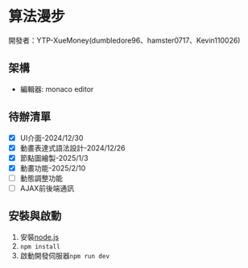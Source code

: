 # 算法漫步
開發者：YTP-XueMoney(dumbledore96、hamster0717、Kevin110026)

## 架構
- 編輯器: monaco editor

## 待辦清單
- [x] UI介面-2024/12/30
- [x] 動畫表達式語法設計-2024/12/26
- [x] 節點圖繪製-2025/1/3
- [x] 動畫功能-2025/2/10
- [ ] 動態調整功能
- [ ] AJAX前後端通訊

## 安裝與啟動
1. 安裝[node.js](https://nodejs.org/zh-tw/download)
2. `npm install`
3. 啟動開發伺服器`npm run dev`